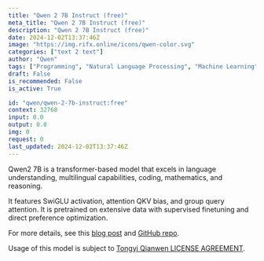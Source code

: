 ```yaml
---
title: "Qwen 2 7B Instruct (free)"
meta_title: "Qwen 2 7B Instruct (free)"
description: "Qwen 2 7B Instruct (free)"
date: 2024-12-02T13:37:46Z
image: "https://img.rifx.online/icons/qwen-color.svg"
categories: ["text 2 text"]
author: "Qwen"
tags: ["Programming", "Natural Language Processing", "Machine Learning", "Data Science", "Generative AI", "Free"]
draft: False
is_recommended: False
is_active: True

id: "qwen/qwen-2-7b-instruct:free"
context: 32768
input: 0.0
output: 0.0
img: 0
request: 0
last_updated: 2024-12-02T13:37:46Z
---
```


Qwen2 7B is a transformer-based model that excels in language understanding, multilingual capabilities, coding, mathematics, and reasoning.

It features SwiGLU activation, attention QKV bias, and group query attention. It is pretrained on extensive data with supervised finetuning and direct preference optimization.

For more details, see this [blog post](https://qwenlm.github.io/blog/qwen2/) and [GitHub repo](https://github.com/QwenLM/Qwen2).

Usage of this model is subject to [Tongyi Qianwen LICENSE AGREEMENT](https://huggingface.co/Qwen/Qwen1.5-110B-Chat/blob/main/LICENSE).

